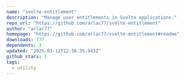 ```yaml
---
name: "svelte-entitlement"
description: "Manage user entitlements in Svelte applications."
repo_url: "https://github.com/arlac77/svelte-entitlement"
author: "arlac77"
homepage: "https://github.com/arlac77/svelte-entitlement#readme"
downloads: 777
dependents: 3
updated: "2025-03-12T12:36:35.943Z"
github_stars: 1
tags: 
  - utility
---
```

